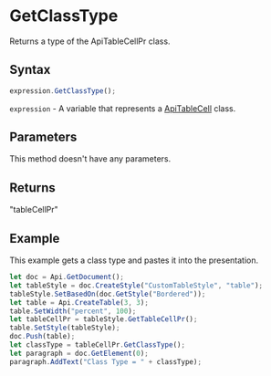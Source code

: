 # GetClassType

Returns a type of the ApiTableCellPr class.

## Syntax

```javascript
expression.GetClassType();
```

`expression` - A variable that represents a [ApiTableCell](../ApiTableCell.md) class.

## Parameters

This method doesn't have any parameters.

## Returns

"tableCellPr"

## Example

This example gets a class type and pastes it into the presentation.

```javascript
let doc = Api.GetDocument();
let tableStyle = doc.CreateStyle("CustomTableStyle", "table");
tableStyle.SetBasedOn(doc.GetStyle("Bordered"));
let table = Api.CreateTable(3, 3);
table.SetWidth("percent", 100);
let tableCellPr = tableStyle.GetTableCellPr();
table.SetStyle(tableStyle);
doc.Push(table);
let classType = tableCellPr.GetClassType();
let paragraph = doc.GetElement(0);
paragraph.AddText("Class Type = " + classType);
```
